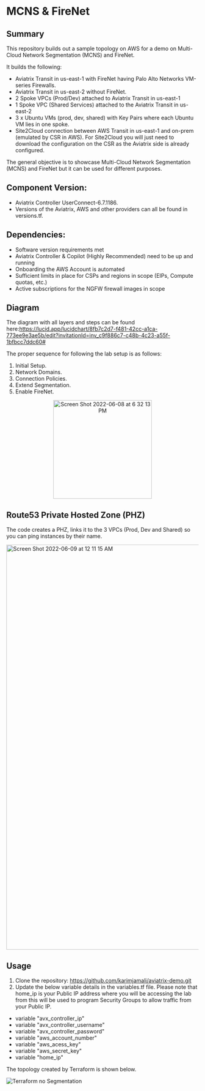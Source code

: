 # MCNS & FireNet

## Summary

This repository builds out a sample topology on AWS for a demo on Multi-Cloud Network Segmentation (MCNS) and FireNet. 

It builds the following:

* Aviatrix Transit in us-east-1 with FireNet having Palo Alto Networks VM-series Firewalls.   
* Aviatrix Transit in us-east-2 without FireNet.  
* 2 Spoke VPCs (Prod/Dev) attached to Aviatrix Transit in us-east-1  
* 1 Spoke VPC (Shared Services) attached to the Aviatrix Transit in us-east-2 
* 3 x Ubuntu VMs (prod, dev, shared) with Key Pairs where each Ubuntu VM lies in one spoke. 
* Site2Cloud connection between AWS Transit in us-east-1 and on-prem (emulated by CSR in AWS). For Site2Cloud you will just need to download the configuration on the CSR as the Aviatrix side is already configured.  

The general objective is to showcase Multi-Cloud Network Segmentation (MCNS) and FireNet but it can be used for different purposes. 

## Component	Version:
* Aviatrix Controller	UserConnect-6.7.1186.     
* Versions of the Aviatrix, AWS and other providers can all be found in versions.tf. 

## Dependencies:
* Software version requirements met     
* Aviatrix Controller & Copilot (Highly Recommended) need to be up and running   
* Onboarding the AWS Account is automated       
* Sufficient limits in place for CSPs and regions in scope (EIPs, Compute quotas, etc.)   
* Active subscriptions for the NGFW firewall images in scope   

## Diagram
The diagram with all layers and steps can be found here:https://lucid.app/lucidchart/8fb7c2d7-f481-42cc-a1ca-773ee9e3ae5b/edit?invitationId=inv_c9f886c7-c48b-4c23-a55f-1bfbcc7ddc60#


The proper sequence for following the lab setup is as follows:    
1. Initial Setup.   
2. Network Domains.   
3. Connection Policies.   
4. Extend Segmentation.   
5. Enable FireNet.   

<p align="center"><img width="258" alt="Screen Shot 2022-06-08 at 6 32 13 PM" src="https://user-images.githubusercontent.com/16576150/172728668-a2085596-cbcb-4dad-8955-16400ac2d070.png"></p>

## Route53 Private Hosted Zone (PHZ)
The code creates a PHZ, links it to the 3 VPCs (Prod, Dev and Shared) so you can ping instances by their name.    


<img width="1059" alt="Screen Shot 2022-06-09 at 12 11 15 AM" src="https://user-images.githubusercontent.com/16576150/172762558-e06d56ff-c2b0-47fa-948a-ce83bdb6e8c7.png">


## Usage
1. Clone the repository: https://github.com/karimjamali/aviatrix-demo.git
2. Update the below variable details in the variables.tf file. Please note that home_ip is your Public IP address where you will be accessing the lab from this will be used to program Security Groups to allow traffic from your Public IP.    
* variable "avx_controller_ip"   
* variable "avx_controller_username"   
* variable "avx_controller_password"    
* variable "aws_account_number"    
* variable "aws_acess_key"    
* variable "aws_secret_key"   
* variable "home_ip"    

The topology created by Terraform is shown below.     
    
        
![Terraform no Segmentation](https://user-images.githubusercontent.com/16576150/172522373-0c335a52-4995-4fae-8183-ad1740d58c5d.png)


